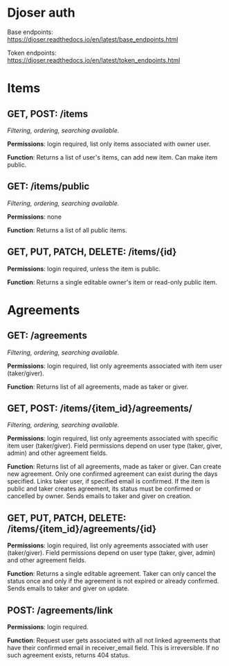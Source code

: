 # Djoser auth
Base endpoints: https://djoser.readthedocs.io/en/latest/base_endpoints.html

Token endpoints: https://djoser.readthedocs.io/en/latest/token_endpoints.html

# Items

## GET, POST: /items
*Filtering, ordering, searching available.*

**Permissions**: login required, list only items associated with owner user.

**Function**: Returns a list of user's items, can add new item. Can make item public.

## GET: /items/public
*Filtering, ordering, searching available.*

**Permissions**: none

**Function**: Returns a list of all public items.

## GET, PUT, PATCH, DELETE: /items/{id}
**Permissions**: login required, unless the item is public.

**Function**: Returns a single editable owner's item or read-only public item.


# Agreements

## GET: /agreements
*Filtering, ordering, searching available.*

**Permissions**: login required, list only agreements associated with item user (taker/giver).

**Function**: Returns list of all agreements, made as taker or giver.

## GET, POST: /items/{item_id}/agreements/
*Filtering, ordering, searching available.*

**Permissions**: login required, list only agreements associated with specific item user (taker/giver). Field permissions depend on user type (taker, giver, admin) and other agreement fields.

**Function**: Returns list of all agreements, made as taker or giver. Can create new agreement. Only one confirmed agreement can exist during the days specified. Links taker user, if specified email is confirmed. If the item is public and taker creates agreement, its status must be confirmed or cancelled by owner. Sends emails to taker and giver on creation.

## GET, PUT, PATCH, DELETE: /items/{item_id}/agreements/{id}
**Permissions**: login required, list only agreements associated with user (taker/giver). Field permissions depend on user type (taker, giver, admin) and other agreement fields.

**Function**: Returns a single editable agreement. Taker can only cancel the status once and only if the agreement is not expired or already confirmed. Sends emails to taker and giver on update.

## POST: /agreements/link
**Permissions**: login required.

**Function**: Request user gets associated with all not linked agreements that have their confirmed email in receiver_email field. This is irreversible. If no such agreement exists, returns 404 status.
